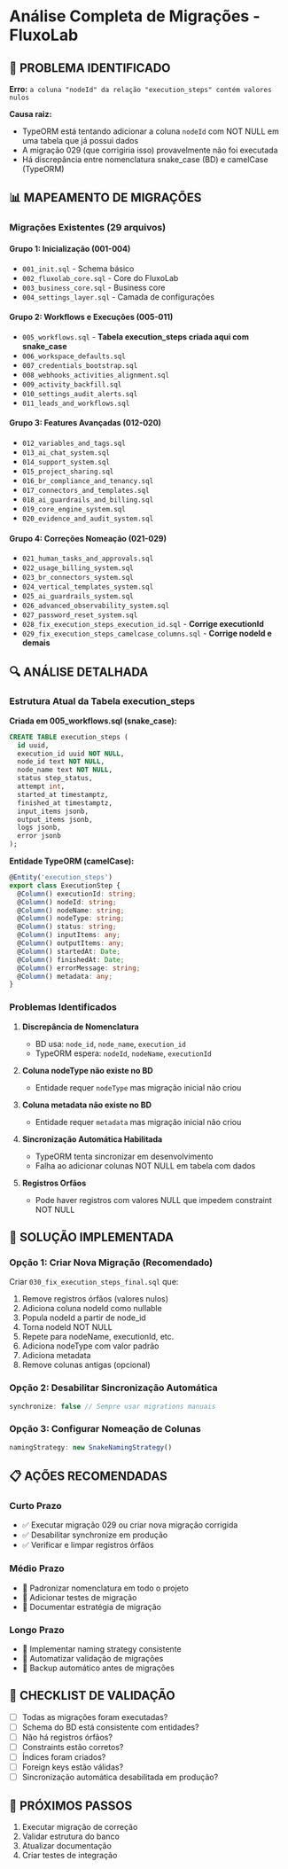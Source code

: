 # Análise Completa de Migrações - FluxoLab

## 🚨 PROBLEMA IDENTIFICADO

**Erro:** `a coluna "nodeId" da relação "execution_steps" contém valores nulos`

**Causa raiz:** 
- TypeORM está tentando adicionar a coluna `nodeId` com NOT NULL em uma tabela que já possui dados
- A migração 029 (que corrigiria isso) provavelmente não foi executada
- Há discrepância entre nomenclatura snake_case (BD) e camelCase (TypeORM)

## 📊 MAPEAMENTO DE MIGRAÇÕES

### Migrações Existentes (29 arquivos)

#### Grupo 1: Inicialização (001-004)
- `001_init.sql` - Schema básico
- `002_fluxolab_core.sql` - Core do FluxoLab
- `003_business_core.sql` - Business core
- `004_settings_layer.sql` - Camada de configurações

#### Grupo 2: Workflows e Execuções (005-011)
- `005_workflows.sql` - **Tabela execution_steps criada aqui com snake_case**
- `006_workspace_defaults.sql`
- `007_credentials_bootstrap.sql`
- `008_webhooks_activities_alignment.sql`
- `009_activity_backfill.sql`
- `010_settings_audit_alerts.sql`
- `011_leads_and_workflows.sql`

#### Grupo 3: Features Avançadas (012-020)
- `012_variables_and_tags.sql`
- `013_ai_chat_system.sql`
- `014_support_system.sql`
- `015_project_sharing.sql`
- `016_br_compliance_and_tenancy.sql`
- `017_connectors_and_templates.sql`
- `018_ai_guardrails_and_billing.sql`
- `019_core_engine_system.sql`
- `020_evidence_and_audit_system.sql`

#### Grupo 4: Correções Nomeação (021-029)
- `021_human_tasks_and_approvals.sql`
- `022_usage_billing_system.sql`
- `023_br_connectors_system.sql`
- `024_vertical_templates_system.sql`
- `025_ai_guardrails_system.sql`
- `026_advanced_observability_system.sql`
- `027_password_reset_system.sql`
- `028_fix_execution_steps_execution_id.sql` - **Corrige executionId**
- `029_fix_execution_steps_camelcase_columns.sql` - **Corrige nodeId e demais**

## 🔍 ANÁLISE DETALHADA

### Estrutura Atual da Tabela execution_steps

**Criada em 005_workflows.sql (snake_case):**
```sql
CREATE TABLE execution_steps (
  id uuid,
  execution_id uuid NOT NULL,
  node_id text NOT NULL,
  node_name text NOT NULL,
  status step_status,
  attempt int,
  started_at timestamptz,
  finished_at timestamptz,
  input_items jsonb,
  output_items jsonb,
  logs jsonb,
  error jsonb
);
```

**Entidade TypeORM (camelCase):**
```typescript
@Entity('execution_steps')
export class ExecutionStep {
  @Column() executionId: string;
  @Column() nodeId: string;
  @Column() nodeName: string;
  @Column() nodeType: string;
  @Column() status: string;
  @Column() inputItems: any;
  @Column() outputItems: any;
  @Column() startedAt: Date;
  @Column() finishedAt: Date;
  @Column() errorMessage: string;
  @Column() metadata: any;
}
```

### Problemas Identificados

1. **Discrepância de Nomenclatura**
   - BD usa: `node_id`, `node_name`, `execution_id`
   - TypeORM espera: `nodeId`, `nodeName`, `executionId`

2. **Coluna nodeType não existe no BD**
   - Entidade requer `nodeType` mas migração inicial não criou

3. **Coluna metadata não existe no BD**
   - Entidade requer `metadata` mas migração inicial não criou

4. **Sincronização Automática Habilitada**
   - TypeORM tenta sincronizar em desenvolvimento
   - Falha ao adicionar colunas NOT NULL em tabela com dados

5. **Registros Orfãos**
   - Pode haver registros com valores NULL que impedem constraint NOT NULL

## 🔧 SOLUÇÃO IMPLEMENTADA

### Opção 1: Criar Nova Migração (Recomendado)

Criar `030_fix_execution_steps_final.sql` que:

1. Remove registros órfãos (valores nulos)
2. Adiciona coluna nodeId como nullable
3. Popula nodeId a partir de node_id
4. Torna nodeId NOT NULL
5. Repete para nodeName, executionId, etc.
6. Adiciona nodeType com valor padrão
7. Adiciona metadata
8. Remove colunas antigas (opcional)

### Opção 2: Desabilitar Sincronização Automática

```typescript
synchronize: false // Sempre usar migrations manuais
```

### Opção 3: Configurar Nomeação de Colunas

```typescript
namingStrategy: new SnakeNamingStrategy()
```

## 📋 AÇÕES RECOMENDADAS

### Curto Prazo
- ✅ Executar migração 029 ou criar nova migração corrigida
- ✅ Desabilitar synchronize em produção
- ✅ Verificar e limpar registros órfãos

### Médio Prazo
- 🔄 Padronizar nomenclatura em todo o projeto
- 🔄 Adicionar testes de migração
- 🔄 Documentar estratégia de migração

### Longo Prazo
- 📝 Implementar naming strategy consistente
- 📝 Automatizar validação de migrações
- 📝 Backup automático antes de migrações

## 🎯 CHECKLIST DE VALIDAÇÃO

- [ ] Todas as migrações foram executadas?
- [ ] Schema do BD está consistente com entidades?
- [ ] Não há registros órfãos?
- [ ] Constraints estão corretos?
- [ ] Índices foram criados?
- [ ] Foreign keys estão válidas?
- [ ] Sincronização automática desabilitada em produção?

## 📝 PRÓXIMOS PASSOS

1. Executar migração de correção
2. Validar estrutura do banco
3. Atualizar documentação
4. Criar testes de integração
